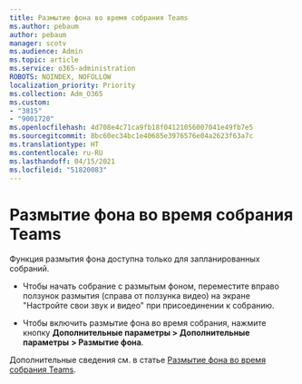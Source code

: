 ```yaml
---
title: Размытие фона во время собрания Teams
ms.author: pebaum
author: pebaum
manager: scotv
ms.audience: Admin
ms.topic: article
ms.service: o365-administration
ROBOTS: NOINDEX, NOFOLLOW
localization_priority: Priority
ms.collection: Adm_O365
ms.custom:
- "3815"
- "9001720"
ms.openlocfilehash: 4d708e4c71ca9fb18f04121056007041e49fb7e5
ms.sourcegitcommit: 8bc60ec34bc1e40685e3976576e04a2623f63a7c
ms.translationtype: HT
ms.contentlocale: ru-RU
ms.lasthandoff: 04/15/2021
ms.locfileid: "51820083"
---
```

# <a name="blur-your-background-in-a-teams-meeting"></a>Размытие фона во время собрания Teams

Функция размытия фона доступна только для запланированных собраний.

- Чтобы начать собрание с размытым фоном, переместите вправо ползунок размытия (справа от ползунка видео) на экране "Настройте свои звук и видео" при присоединении к собранию.

- Чтобы включить размытие фона во время собрания, нажмите кнопку **Дополнительные параметры > Дополнительные параметры** **> Размытие фона**.

Дополнительные сведения см. в статье [Размытие фона во время собрания Teams](https://support.office.com/article/Blur-your-background-in-a-Teams-meeting-f77a2381-443a-499d-825e-509a140f4780).
